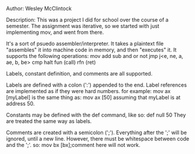 Author:
  Wesley McClintock

Description:
  This was a project I did for school over the course of a semester. The assignment was iterative, so we started with just   implementing mov, and went from there. 

It's a sort of psuedo assembler/interpreter. It takes a plaintext file "assembles" it into machine code in memory, and then "executes" it. It supports the following operations:
        mov
        add
        sub
        and
        or
        not
        jmp
        j<e, ne, a, ae, b, be>
        cmp
        halt
        fun (call)
        rfn (ret)
        
Labels, constant definition, and comments are all supported. 


Labels are defined with a colon (':') appended to the end. Label references are implemented as if they were hard numbers. for example:
        mov ax [myLabel]
is the same thing as:
        mov ax [50]
assuming that myLabel is at address 50.


Constants may be defined with the def command, like so:
        def null 50
They are treated the same way as labels.

Comments are created with a semicolon (';'). Everything after the ';' will be ignored, until a new line. However, there must be whitespace between code and the ';'. so:
        mov bx [bx];comment here
will not work.
        



